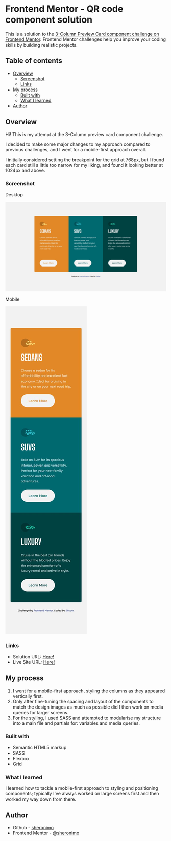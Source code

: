 # Frontend Mentor - QR code component solution

This is a solution to the [3-Column Preview Card component challenge on Frontend Mentor](https://www.frontendmentor.io/challenges/3column-preview-card-component-pH92eAR2-). Frontend Mentor challenges help you improve your coding skills by building realistic projects.

## Table of contents

- [Overview](#overview)
  - [Screenshot](#screenshot)
  - [Links](#links)
- [My process](#my-process)
  - [Built with](#built-with)
  - [What I learned](#what-i-learned)
- [Author](#author)

## Overview

Hi! This is my attempt at the 3-Column preview card component challenge.

I decided to make some major changes to my approach compared to previous challenges, and I went for a mobile-first approach overall.

I initially considered setting the breakpoint for the grid at 768px, but I found each card still a little too narrow for my liking, and found it looking better at 1024px and above.

### Screenshot

Desktop

![](./screenshots/screenshot_desktop.jpg)

Mobile

![](./screenshots/screenshot_mobile.jpg)

### Links

- Solution URL: [Here!](https://github.com/sheronimo/frontendmentor-3colcard)
- Live Site URL: [Here!](https://sheronimo.github.io/frontendmentor-3colcard/)

## My process

1. I went for a mobile-first approach, styling the columns as they appeared vertically first.
2. Only after fine-tuning the spacing and layout of the components to match the design images as much as possible did I then work on media queries for larger screens.
3. For the styling, I used SASS and attempted to modularise my structure into a main file and partials for: variables and media queries.

### Built with

- Semantic HTML5 markup
- SASS
- Flexbox
- Grid

### What I learned

I learned how to tackle a mobile-first approach to styling and positioning components; typically I've always worked on large screens first and then worked my way down from there.

## Author

- Github - [sheronimo](https://github.com/sheronimo)
- Frontend Mentor - [@sheronimo](https://www.frontendmentor.io/profile/sheronimo)

